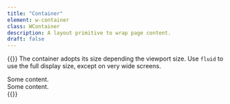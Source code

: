 ```yaml
---
title: "Container"
element: w-container
class: WContainer
description: A layout primitive to wrap page content.
draft: false
---
```


{{<rawhtml>}}
<w-markdown spacing="s">
    The container adopts its size depending the viewport size. Use `fluid` to use the full display size, except on very wide screens.
</w-markdown>
<w-element-example>
    <w-pane spacing="s">
        <w-container>
            <div style="background-color: var(--w-background-color-500)">
                Some content.
            </div>
        </w-container>
    </w-pane>
    <w-pane spacing="s">
        <w-container fluid>
            <div style="background-color: var(--w-background-color-500)">
                Some content.
            </div>
        </w-container>
    </w-pane>
</w-element-example>
{{</rawhtml>}}